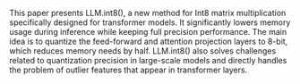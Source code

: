This paper presents LLM.int8(), a new method for Int8 matrix multiplication specifically designed for transformer models. It significantly lowers memory usage during inference while keeping full precision performance. The main idea is to quantize the feed-forward and attention projection layers to 8-bit, which reduces memory needs by half. LLM.int8() also solves challenges related to quantization precision in large-scale models and directly handles the problem of outlier features that appear in transformer layers.

